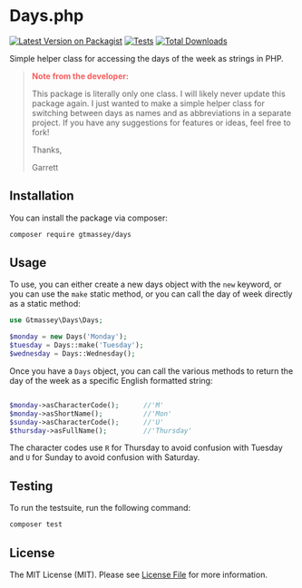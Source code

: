 # Days.php

[![Latest Version on Packagist](https://img.shields.io/packagist/v/gtmassey/days.svg?style=flat-square)](https://packagist.org/packages/gtmassey/days)
[![Tests](https://img.shields.io/github/actions/workflow/status/gtmassey/Days/run-tests.yml?branch=main&label=tests&style=flat-square)](https://github.com/gtmassey/Days/actions/workflows/run-tests.yml)
[![Total Downloads](https://img.shields.io/packagist/dt/gtmassey/days.svg?style=flat-square)](https://packagist.org/packages/gtmassey/days)

Simple helper class for accessing the days of the week as strings in PHP.

> <p style="color: #f85c5c; font-weight: bold;">Note from the developer:</p> 
> 
> This package is literally only one class. I will likely never update this package again. I just wanted to make a simple helper class for switching between days as names and as abbreviations in a separate project. If you have any suggestions for features or ideas, feel free to fork!
> 
> Thanks,
> 
> Garrett

## Installation

You can install the package via composer:

```bash
composer require gtmassey/days
```

## Usage

To use, you can either create a new days object with the `new` keyword, or you can use the `make` static method, or you can call the day of week directly as a static method:

```php
use Gtmassey\Days\Days;

$monday = new Days('Monday');
$tuesday = Days::make('Tuesday');
$wednesday = Days::Wednesday();
```

Once you have a `Days` object, you can call the various methods to return the day of the week as a specific English formatted string:

```php

$monday->asCharacterCode();      //'M'
$monday->asShortName();          //'Mon'
$sunday->asCharacterCode();      //'U'
$thursday->asFullName();         //'Thursday'
```

The character codes use `R` for Thursday to avoid confusion with Tuesday and `U` for Sunday to avoid confusion with Saturday.

## Testing

To run the testsuite, run the following command:

```bash
composer test
```

## License

The MIT License (MIT). Please see [License File](LICENSE.md) for more information.
